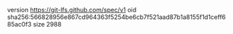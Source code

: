 version https://git-lfs.github.com/spec/v1
oid sha256:566828956e867cd964363f5254be6cb7f521aad87b1a8155f1d1ceff685ac0f3
size 2988
